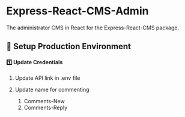 # Express-React-CMS-Admin

The administrator CMS in React for the Express-React-CMS package.

## :large_blue_circle: Setup Production Environment

#### :one: Update Credentials

1. Update API link in .env file

2. Update name for commenting
	1. Comments-New
	2. Comments-Reply